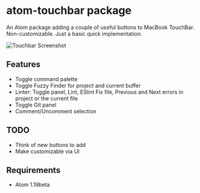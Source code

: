 # atom-touchbar package

An Atom package adding a couple of useful buttons to MacBook TouchBar.
Non-customizable. Just a basic quick implementation.

![Touchbar Screenshot](https://i.imgur.com/cZlKXrL.png)

## Features
* Toggle command palette
* Toggle Fuzzy Finder for project and current buffer
* Linter: Toggle panel, Lint, ESlint Fix file, Previous and Next errors in project or the current file
* Toggle Git panel
* Comment/Uncomment selection

## TODO
* Think of new buttons to add
* Make customizable via UI

## Requirements
* Atom 1.19beta
